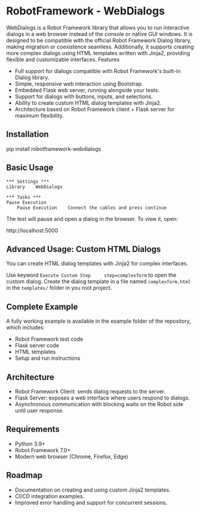 # RobotFramework - WebDialogs

WebDialogs is a Robot Framework library that allows you to run interactive dialogs in a web browser instead of the console or native GUI windows.
It is designed to be compatible with the official Robot Framework Dialog library, making migration or coexistence seamless.
Additionally, it supports creating more complex dialogs using HTML templates written with Jinja2, providing flexible and customizable interfaces.
Features

- Full support for dialogs compatible with Robot Framework's built-in Dialog library.
- Simple, responsive web interaction using Bootstrap.
- Embedded Flask web server, running alongside your tests.
- Support for dialogs with buttons, inputs, and selections.
- Ability to create custom HTML dialog templates with Jinja2.
- Architecture based on Robot Framework client + Flask server for maximum flexibility.

## Installation

pip install robotframework-webdialogs

## Basic Usage

```robotframework
*** Settings ***
Library    WebDialogs

*** Tasks ***
Pause Execution
    Pause Execution    Connect the cables and press continue
```
The test will pause and open a dialog in the browser.
To view it, open:

http://localhost:5000

## Advanced Usage: Custom HTML Dialogs

You can create HTML dialog templates with Jinja2 for complex interfaces.

Use keyword `Execute Custom Step     step=complexform` to open the custom dialog.
Create the dialog template in a file named `complexform.html` in the `templates/` folder in you root project.

## Complete Example

A fully working example is available in the example folder of the repository, which includes:
- Robot Framework test code
- Flask server code
- HTML templates
- Setup and run instructions

## Architecture
- Robot Framework Client: sends dialog requests to the server.
- Flask Server: exposes a web interface where users respond to dialogs.
- Asynchronous communication with blocking waits on the Robot side until user response.

## Requirements

- Python 3.9+
- Robot Framework 7.0+
- Modern web browser (Chrome, Firefox, Edge)

## Roadmap

- Documentation on creating and using custom Jinja2 templates.
- CI/CD integration examples.
- Improved error handling and support for concurrent sessions.
